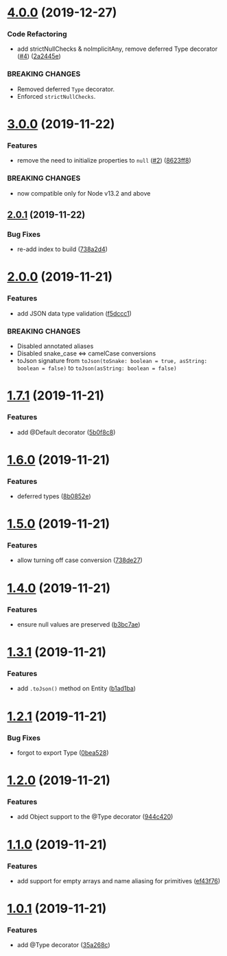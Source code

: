 # [4.0.0](https://github.com/insurgent-lab/ts-entity/compare/v3.0.0...v4.0.0) (2019-12-27)


### Code Refactoring

* add strictNullChecks & noImplicitAny, remove deferred Type decorator ([#4](https://github.com/insurgent-lab/ts-entity/issues/4)) ([2a2445e](https://github.com/insurgent-lab/ts-entity/commit/2a2445e7955d51ebaecb3e032a5663af99d43941))


### BREAKING CHANGES

* Removed deferred `Type` decorator.
* Enforced `strictNullChecks`.

# [3.0.0](https://github.com/insurgent-lab/ts-entity/compare/v2.0.1...v3.0.0) (2019-11-22)


### Features

* remove the need to initialize properties to `null` ([#2](https://github.com/insurgent-lab/ts-entity/issues/2)) ([8623ff8](https://github.com/insurgent-lab/ts-entity/commit/8623ff8623c881ce068ac02107bbfb4370818332))


### BREAKING CHANGES

* now compatible only for Node v13.2 and above

## [2.0.1](https://github.com/insurgent-lab/ts-entity/compare/v2.0.0...v2.0.1) (2019-11-22)


### Bug Fixes

* re-add index to build ([738a2d4](https://github.com/insurgent-lab/ts-entity/commit/738a2d4717e477670df30feb3b13834dfdc6835f))

# [2.0.0](https://github.com/insurgent-lab/ts-entity/compare/v1.7.1...v2.0.0) (2019-11-21)


### Features

* add JSON data type validation ([f5dccc1](https://github.com/insurgent-lab/ts-entity/commit/f5dccc1e83020f2ddbaf0e9a929b5f002f0e73bf))


### BREAKING CHANGES

* Disabled annotated aliases
* Disabled snake_case <=> camelCase conversions
* toJson signature from `toJson(toSnake: boolean = true, asString: boolean = false)` to `toJson(asString: boolean = false)`

# [1.7.1](https://github.com/insurgent-lab/ts-entity/compare/v1.6.0...v1.7.1) (2019-11-21)


### Features

* add @Default decorator ([5b0f8c8](https://github.com/insurgent-lab/ts-entity/commit/5b0f8c86107422e8d5cd57f2d2a792ad928e7e5e))

# [1.6.0](https://github.com/insurgent-lab/ts-entity/compare/v1.5.0...v1.6.0) (2019-11-21)


### Features

* deferred types ([8b0852e](https://github.com/insurgent-lab/ts-entity/commit/8b0852e9f24eb921c123f9f82dc0001f4d73547b))

# [1.5.0](https://github.com/insurgent-lab/ts-entity/compare/v1.4.0...v1.5.0) (2019-11-21)


### Features

* allow turning off case conversion ([738de27](https://github.com/insurgent-lab/ts-entity/commit/738de27891d085f2313a09180c2f5113f70947fc))

# [1.4.0](https://github.com/insurgent-lab/ts-entity/compare/v1.3.1...v1.4.0) (2019-11-21)


### Features

* ensure null values are preserved ([b3bc7ae](https://github.com/insurgent-lab/ts-entity/commit/b3bc7ae3baf2ef33fbfc856f3250459637f7bc26))

# [1.3.1](https://github.com/insurgent-lab/ts-entity/compare/v1.2.1...v1.3.1) (2019-11-21)


### Features

* add `.toJson()` method on Entity ([b1ad1ba](https://github.com/insurgent-lab/ts-entity/commit/b1ad1bacc72fa51571d7c86106e86aaceec97499))

# [1.2.1](https://github.com/insurgent-lab/ts-entity/compare/v1.2.0...v1.2.1) (2019-11-21)


### Bug Fixes

* forgot to export Type ([0bea528](https://github.com/insurgent-lab/ts-entity/commit/0bea528828fcca8ef75ef1961d3392e6f35aac0e))

# [1.2.0](https://github.com/insurgent-lab/ts-entity/compare/v1.1.0...v1.2.0) (2019-11-21)


### Features

* add Object support to the @Type decorator ([944c420](https://github.com/insurgent-lab/ts-entity/commit/944c42096834b794c350063bed400ed96d5b68f8))

# [1.1.0](https://github.com/insurgent-lab/ts-entity/compare/v1.0.1...v1.1.0) (2019-11-21)


### Features

* add support for empty arrays and name aliasing for primitives ([ef43f76](https://github.com/insurgent-lab/ts-entity/commit/ef43f76218617eb43780f71f6fc5a44de806d378))

# [1.0.1](https://github.com/insurgent-lab/ts-entity/compare/35a268cd9ecb13106c74d7947af728314fbfc574...v1.0.1) (2019-11-21)


### Features

* add @Type decorator ([35a268c](https://github.com/insurgent-lab/ts-entity/commit/35a268cd9ecb13106c74d7947af728314fbfc574))
